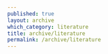 ```yaml
---
published: true
layout: archive
which_category: literature
title: archive/literature
permalink: /archive/literature
---
```

